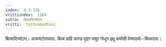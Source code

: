 ```yaml
---
index:  4.3.136
vrittiindex:  1164
sutra:  बिल्वादिभ्योऽण्
vritti:  tattvabodhini 
---
```


बिल्वादिभ्योऽण्। अञ्मयटोरपवादः. बिल्व व्राहि काण्ड मुद्ग मसूर गोधून इक्षु कर्पासी वेण्वादयो--बिल्वादयः।


